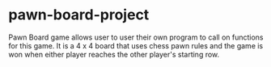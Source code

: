 # pawn-board-project
Pawn Board game allows user to user their own program to call on functions for this game. It is a 4 x 4 board that uses chess pawn rules and the game is won when either player reaches the other player's starting row.
